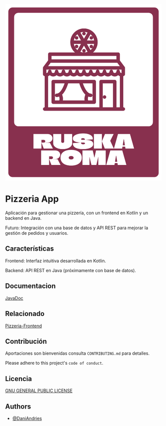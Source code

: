 ![LogoRuskaRoma](https://github.com/DaniAndries/Pizzeria-Frontend/blob/main/app/src/main/res/drawable/ruskaromalogo.png?raw=true)


# Pizzeria App

Aplicación para gestionar una pizzería, con un frontend en Kotlin y un backend en Java. 

Futuro: Integración con una base de datos y API REST para mejorar la gestión de pedidos y usuarios.


## Características

Frontend: Interfaz intuitiva desarrollada en Kotlin.

Backend: API REST en Java (próximamente con base de datos).

    
## Documentacion

[JavaDoc](https://linktodocumentation)


## Relacionado

[Pizzeria-Frontend](https://github.com/DaniAndries/Pizzeria-Frontend.git)


## Contribución

Aportaciones son bienvenidas consulta `CONTRIBUTING.md` para detalles.



Please adhere to this project's `code of conduct`.


## Licencia

[GNU GENERAL PUBLIC LICENSE](https://github.com/DaniAndries/Pizzeria-Frontend/blob/main/LICENSE)


## Authors

- [@DaniAndries](https://github.com/DaniAndries)
